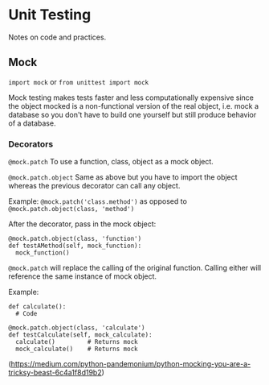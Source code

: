 # Unit Testing
Notes on code and practices.

## Mock
`import mock` or `from unittest import mock`

Mock testing makes tests faster and less computationally expensive since the object mocked is a non-functional version of the real object, i.e. mock a database so you don't have to build one yourself but still produce behavior of a database.  

### Decorators
`@mock.patch` To use a function, class, object as a mock object.

`@mock.patch.object` Same as above but you have to import the object whereas the previous decorator can call any object.  

Example: `@mock.patch('class.method')` as opposed to `@mock.patch.object(class, 'method')`

After the decorator, pass in the mock object:

```
@mock.patch.object(class, 'function')
def testAMethod(self, mock_function):
  mock_function()
```

`@mock.patch` will replace the calling of the original function.  Calling either will reference the same instance of mock object.

Example:

```
def calculate():
  # Code

@mock.patch.object(class, 'calculate')
def testCalculate(self, mock_calculate):
  calculate()         # Returns mock
  mock_calculate()    # Returns mock
```

(https://medium.com/python-pandemonium/python-mocking-you-are-a-tricksy-beast-6c4a1f8d19b2)
